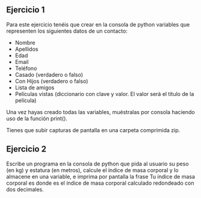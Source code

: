 ## Ejercicio 1
Para este ejercicio tenéis que crear en la consola de python variables que representen los siguientes datos de un contacto:

* Nombre
* Apellidos
* Edad
* Email
* Teléfono
* Casado (verdadero o falso)
* Con Hijos (verdadero o falso)
* Lista de amigos
* Películas vistas (diccionario con clave y valor. El valor será el título de la película)

Una vez hayas creado todas las variables, muéstralas por consola haciendo uso de la función print().

Tienes que subir capturas de pantalla en una carpeta comprimida zip.

## Ejercicio 2
Escribe un programa en la consola de python que pida al usuario su peso (en kg) y estatura (en metros), calcule el índice de masa corporal y lo almacene en una variable, e imprima por pantalla la frase Tu índice de masa corporal es donde es el índice de masa corporal calculado redondeado con dos decimales. 